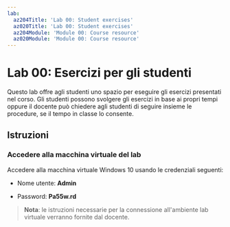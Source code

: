 ```yaml
---
lab:
  az204Title: 'Lab 00: Student exercises'
  az020Title: 'Lab 00: Student exercises'
  az204Module: 'Module 00: Course resource'
  az020Module: 'Module 00: Course resource'
---
```


# <a name="lab-00-student-exercises"></a>Lab 00: Esercizi per gli studenti

Questo lab offre agli studenti uno spazio per eseguire gli esercizi presentati nel corso. Gli studenti possono svolgere gli esercizi in base ai propri tempi oppure il docente può chiedere agli studenti di seguire insieme le procedure, se il tempo in classe lo consente.

## <a name="instructions"></a>Istruzioni

### <a name="sign-in-to-the-lab-virtual-machine"></a>Accedere alla macchina virtuale del lab

Accedere alla macchina virtuale Windows 10 usando le credenziali seguenti:

* Nome utente: **Admin**

* Password: **Pa55w.rd**

> **Nota**: le istruzioni necessarie per la connessione all'ambiente lab virtuale verranno fornite dal docente.

